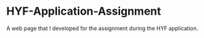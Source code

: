 # HYF-Application-Assignment
A web page that I developed for the assignment during the HYF application.
